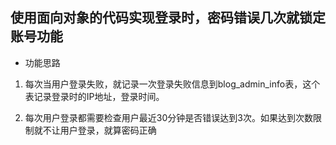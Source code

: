 ## 使用面向对象的代码实现登录时，密码错误几次就锁定账号功能


* 功能思路

1. 每次当用户登录失败，就记录一次登录失败信息到blog_admin_info表，这个表记录登录时的IP地址，登录时间。

2. 每次用户登录都需要检查用户最近30分钟是否错误达到3次。如果达到次数限制就不让用户登录，就算密码正确






